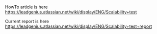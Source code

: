 HowTo article is here https://leadgenius.atlassian.net/wiki/display/ENG/Scalability+test

Current report is here https://leadgenius.atlassian.net/wiki/display/ENG/Scalability+test+report
